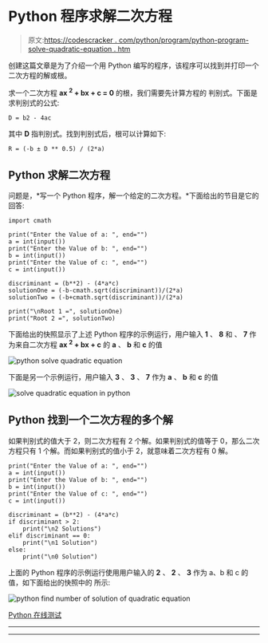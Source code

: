 # Python 程序求解二次方程

> 原文:[https://codescracker . com/python/program/python-program-solve-quadratic-equation . htm](https://codescracker.com/python/program/python-program-solve-quadratic-equation.htm)

创建这篇文章是为了介绍一个用 Python 编写的程序，该程序可以找到并打印一个二次方程的解或根。

求一个二次方程 **ax <sup>2</sup> + bx + c = 0** 的根，我们需要先计算方程的 判别式。下面是求判别式的公式:

```
D = b2 - 4ac
```

其中 **D** 指判别式。找到判别式后，根可以计算如下:

```
R = (-b ± D ** 0.5) / (2*a)
```

## Python 求解二次方程

问题是，*写一个 Python 程序，解一个给定的二次方程。*下面给出的节目是它的 回答:

```
import cmath

print("Enter the Value of a: ", end="")
a = int(input())
print("Enter the Value of b: ", end="")
b = int(input())
print("Enter the Value of c: ", end="")
c = int(input())

discriminant = (b**2) - (4*a*c)
solutionOne = (-b-cmath.sqrt(discriminant))/(2*a)
solutionTwo = (-b+cmath.sqrt(discriminant))/(2*a)

print("\nRoot 1 =", solutionOne)
print("Root 2 =", solutionTwo)
```

下面给出的快照显示了上述 Python 程序的示例运行，用户输入 **1** 、 **8** 和 、 **7** 作为来自二次方程 **ax <sup>2</sup> + bx + c** 的 **a** 、 **b** 和 **c** 的值

![python solve quadratic equation](../Images/05f7af5bc024b0425cadeed0b880f436.png)

下面是另一个示例运行，用户输入 **3** 、 **3** 、 **7** 作为 **a** 、 **b** 和 **c** 的值

![solve quadratic equation in python](../Images/b5de9aca75524b3d68d843f16c45597d.png)

## Python 找到一个二次方程的多个解

如果判别式的值大于 2，则二次方程有 2 个解。如果判别式的值等于 0，那么二次方程只有 1 个解。而如果判别式的值小于 2，就意味着二次方程有 0 解。

```
print("Enter the Value of a: ", end="")
a = int(input())
print("Enter the Value of b: ", end="")
b = int(input())
print("Enter the Value of c: ", end="")
c = int(input())

discriminant = (b**2) - (4*a*c)
if discriminant > 2:
    print("\n2 Solutions")
elif discriminant == 0:
    print("\n1 Solution")
else:
    print("\n0 Solution")
```

上面的 Python 程序的示例运行使用用户输入的 **2** 、 **2** 、 **3** 作为 a、b 和 c 的值，如下面给出的快照中的 所示:

![python find number of solution of quadratic equation](../Images/69d547c8418777da45d3576b0ef0197c.png)

[Python 在线测试](/exam/showtest.php?subid=10)

* * *

* * *